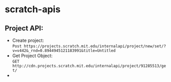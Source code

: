 # scratch-apis

## Project API:
* Create project:   
``Post https://projects.scratch.mit.edu/internalapi/project/new/set/?v=v442&_rnd=0.8944945121183991&title=Untitled``
* Get Project Object:  
``GET http://cdn.projects.scratch.mit.edu/internalapi/project/91285513/get/``
* 
